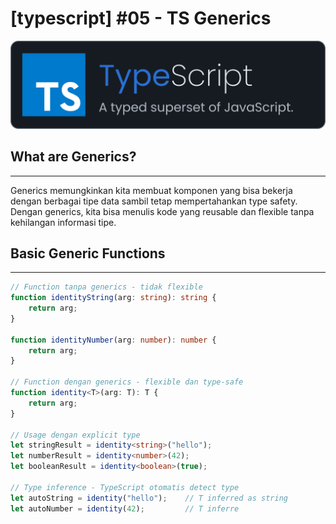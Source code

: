 # [typescript] #05 - TS Generics

![ts-fundamental](https://raw.githubusercontent.com/oujisan/OuVault/main/img/ts.png)

## What are Generics?
---
Generics memungkinkan kita membuat komponen yang bisa bekerja dengan berbagai tipe data sambil tetap mempertahankan type safety. Dengan generics, kita bisa menulis kode yang reusable dan flexible tanpa kehilangan informasi tipe.

## Basic Generic Functions
---

```typescript
// Function tanpa generics - tidak flexible
function identityString(arg: string): string {
    return arg;
}

function identityNumber(arg: number): number {
    return arg;
}

// Function dengan generics - flexible dan type-safe
function identity<T>(arg: T): T {
    return arg;
}

// Usage dengan explicit type
let stringResult = identity<string>("hello");
let numberResult = identity<number>(42);
let booleanResult = identity<boolean>(true);

// Type inference - TypeScript otomatis detect type
let autoString = identity("hello");    // T inferred as string
let autoNumber = identity(42);         // T inferre
```